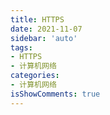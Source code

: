 ```yaml
---
title: HTTPS
date: 2021-11-07
sidebar: 'auto'
tags:
- HTTPS
- 计算机网络
categories:
- 计算机网络
isShowComments: true
---
```

